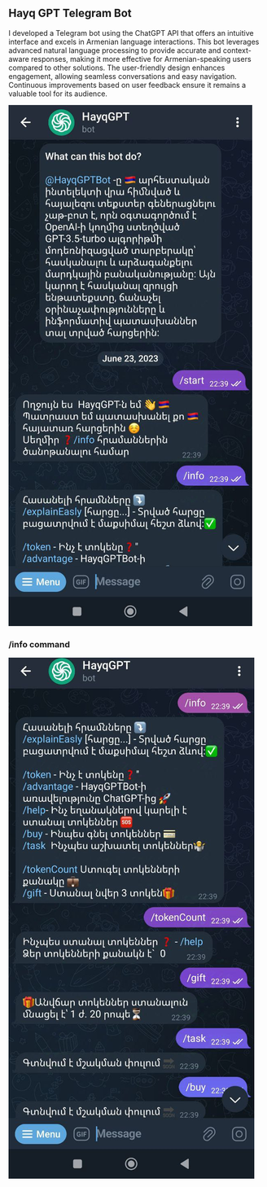 ## Hayq GPT Telegram Bot


I developed a Telegram bot using the ChatGPT API that offers an intuitive interface and excels in Armenian language interactions. This bot leverages advanced natural language processing to provide accurate and context-aware responses, making it more effective for Armenian-speaking users compared to other solutions. The user-friendly design enhances engagement, allowing seamless conversations and easy navigation. Continuous improvements based on user feedback ensure it remains a valuable tool for its audience.

![Alt text](main.jpg)

### /info command 


![info](photo_5190644436403608180_y.jpg)

